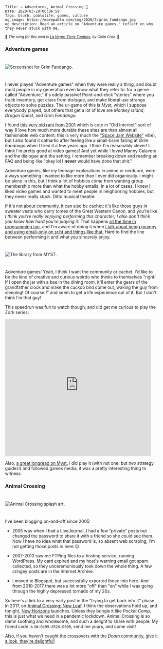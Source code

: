     Title: ⚔️ Adventures, Animal Crossing 🏡
    Date: 2020-03-20T00:36:59
    Tags: blurb, pablolife, games, culture
    og_image: https://morepablo.com/img/2020/3/grim_fandango.jpg
    og_description: Read an article on "Adventure games," reflect on why they never stuck with me.

<small>🎵 <em>The song for this post is <a href="https://www.youtube.com/watch?v=imeXSRNRMeg">La Negra Tiene Tumbao</a>, by Celia Cruz.</em> 🎵</small>

### Adventure games

<div class="caption-img-block" style="margin: 25px auto">
<img src="/img/2020/3/grim_fandango.jpg" alt="Screenshot for Grim Fandango." style="margin: 15px auto;" />
</div>

I never played "Adventure games" when they were really a thing, and doubt most
people in my generation even know what they refer to: for a genre called
"Adventure," it's oddly passive! Point-and-click "stories" where you track
inventory, get clues from dialogue, and make liberal use strange objects to
solve puzzles. The ur-game of this is _Myst_, which I suppose everybody played,
but others that get a lot of love are _Monkey Island_, _Dragon Quest_, and _Grim
Fandango_.

I found [this very old rant from 2001][1] which is cute in "Old
Internet" sort of way (I love how much more durable these sites are than almost
all fashionable web content; this is very much the ["Space Jam Website"][4] vibe),
but I also found it cathartic after feeling like a small-brain failing at _Grim
Fandango_ when I tried it a few years ago. I think I'm reasonably clever! I
think I'm pretty good at video games! And yet while I _loved_ Manny Calavera and
the dialogue and the setting, I remember breaking down and reading an FAQ and
being like "okay lol I **never** would have done that shit."

Adventure games, like my teenage explorations in anime or nerdcore, were
always something I wanted to like more than I ever did organically. I might be
alone in this, but I think a lot of hobbies come from wanting group membership
more than what the hobby entails. In a lot of cases, I knew I liked video games
and wanted to meet people in neighboring hobbies, but they never really stuck.
Ditto musical theatre.

If it's not about community, it can also be cachet: it's like those guys in
sweater vests who carry tomes of the Great Western Canon, and you're like _I
think you're really enjoying performing this character; I also don't think you
know how hard you're playing it._ That happens [all the time in programming
too][5], and I'm aware of doing it when [I talk about being grumpy and using
email-only on sr.ht and things like that.][6] Hard to find the line between
performing it and what you sincerely enjoy.

<div class="caption-img-block" style="margin: 25px auto">
<img src="/img/2020/3/myst_library.jpg" alt="The library from MYST." style="margin: 15px auto;" />
</div>

Adventure games! Yeah, I think I want the community or cachet. I'd like to be
the kind of creative and curious weirdo who thinks to themselves "right! If I
open the jar with a bee in the dining room, it'll enter the gears of the
grandfather clock and make the cuckoo bird come out, waking the guy from
sleeping! Of course!!" and seem to get a life experience out of it. But I don't
think I'm that guy!

This speedrun was fun to watch though, and did get me curious to play the Zork
series:

<iframe width="800" height="450" style="display: block; max-width: 95%" src="https://www.youtube-nocookie.com/embed/dNVaVLyWSEQ?start=194" frameborder="0" allow="accelerometer; autoplay; encrypted-media; gyroscope; picture-in-picture" allowfullscreen></iframe>

Also, [a great longread on Myst.][7] I did play it (with not one, but _two_
strategy guides!) and followed games media; it was a pretty interesting thing to
witness.

### Animal Crossing

<div class="caption-img-block" style="margin: 25px auto">
<img src="/img/2020/3/animal_crossing_THUMB.jpg" alt="Animal Crossing splash art." style="margin: 15px auto;" />
</div>

I've been blogging on-and-off since 2005:

* 2005 was when I had a LiveJournal. I had a few "private" posts but changed the
  password to share it with a friend so she could see them. Now I have no idea
  what that password is, so absent web scraping, I'm not getting those posts in
  here 😛

* 2007-2010 saw me FTPing files to a hosting service, running WordPress. My card
  expired and my host's warning email got spam collected, so they
  unceremoniously took down the whole thing. A few cringey posts are in the
  Internet Archive.

* I moved to Blogspot, but successfully exported those into here. And from
  2010-2017 there was a lot more "off" than "on" while I was going through the
  highly depressed tornado of my 20s.

So here's a link to a very early post in the "trying to get back into it" phase
in 2017, on [Animal Crossing: New Leaf][2]. I think the observations hold up,
and tonight, [New Horizons][3] launches. Unless they bungle it like _Pocket
Camp_, this is just what we need in a pandemic lockdown. Animal Crossing is
so damn soothing and wholesome, and such a delight to share with people. My
friend code is `SW-0499-8526-0009`, send me yours, and come visit!

Also, if you haven't caught the [crossovers with the _Doom_ community, give it a
look, they're delightful!][8]

   [1]: http://www.oldmanmurray.com/features/77.html
   [2]: /2017/12/hats-off-to-animal-crossing.html
   [3]: https://www.animal-crossing.com/new-horizons/
   [4]: https://www.spacejam.com/
   [5]: /2018/03/engineer-showboating.html
   [6]: /2020/03/markets-npm-grumpy-bankruptcy.html#grumpy-stack
   [7]: https://medium.com/picking-up-the-pieces/two-histories-of-myst-8b37e1504f9e
   [8]: https://www.ign.com/articles/animal-crossing-devs-are-loving-the-doom-crossovers-with-isabelle-doomguy
